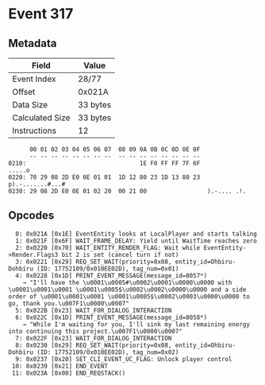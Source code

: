 # Event 317

## Metadata

| Field           | Value    |
|-----------------|----------|
| Event Index     | 28/77    |
| Offset          | 0x021A   |
| Data Size       | 33 bytes |
| Calculated Size | 33 bytes |
| Instructions    | 12       |

```
      00 01 02 03 04 05 06 07  08 09 0A 0B 0C 0D 0E 0F
      -- -- -- -- -- -- -- --  -- -- -- -- -- -- -- --
0210:                                1E F0 FF FF 7F 6F            .....o
0220: 70 29 08 2D E0 0E 01 01  1D 12 80 23 1D 13 80 23  p).-.......#...#
0230: 29 08 2D E0 0E 01 02 20  00 21 00                 ).-.... .!.     
```

## Opcodes

```
  0: 0x021A [0x1E] EventEntity looks at LocalPlayer and starts talking
  1: 0x021F [0x6F] WAIT_FRAME_DELAY: Yield until WaitTime reaches zero
  2: 0x0220 [0x70] WAIT_ENTITY_RENDER_FLAG: Wait while EventEntity->Render.Flags3 bit 2 is set (cancel turn if not)
  3: 0x0221 [0x29] REQ_SET_WAIT(priority=0x08, entity_id=Ohbiru-Dohbiru (ID: 17752109/0x010EE02D), tag_num=0x01)
  4: 0x0228 [0x1D] PRINT_EVENT_MESSAGE(message_id=8057*)
    → "I'll have the \u0001\u0005#\u0002\u0001\u0000\u0000 with \u0001\u0001\u0001 \u0001\u0005$\u0002\u0002\u0000\u0000 and a side order of \u0001\u0001\u0001 \u0001\u0005$\u0002\u0003\u0000\u0000 to go, thank you.\u007F1\u0000\u0007"
  5: 0x022B [0x23] WAIT_FOR_DIALOG_INTERACTION
  6: 0x022C [0x1D] PRINT_EVENT_MESSAGE(message_id=8058*)
    → "While I'm waiting for you, I'll sink my last remaining energy into continuing this project.\u007F1\u0000\u0007"
  7: 0x022F [0x23] WAIT_FOR_DIALOG_INTERACTION
  8: 0x0230 [0x29] REQ_SET_WAIT(priority=0x08, entity_id=Ohbiru-Dohbiru (ID: 17752109/0x010EE02D), tag_num=0x02)
  9: 0x0237 [0x20] SET_CLI_EVENT_UC_FLAG: Unlock player control
 10: 0x0239 [0x21] END_EVENT
 11: 0x023A [0x00] END_REQSTACK()
```
